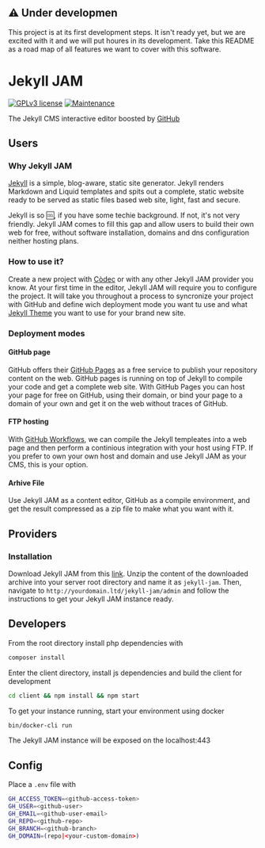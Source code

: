 :warning: Under developmen
---

This project is at its first development steps. It isn't ready yet, but we are excited with it and we will put houres in its development. Take this README as a road map of all features we want to cover with this software.

# Jekyll JAM
[![GPLv3 license](https://img.shields.io/badge/License-GPLv3-blue.svg)](https://github.com/GetPublii/Publii/blob/master/LICENSE)
 [![Maintenance](https://img.shields.io/badge/Maintained%3F-yes-green.svg)](https://github.com/GetPublii/Publii/graphs/commit-activity)
  
The Jekyll CMS interactive editor boosted by [GitHub](https://github.com)

## Users
### Why Jekyll JAM
[Jekyll](https://jekyllrb.com/) is a simple, blog-aware, static site generator. Jekyll renders Markdown and Liquid
templates and spits out a complete, static website ready to be served as static files based
web site, light, fast and secure.

Jekyll is so :cool:, if you have some techie background. If not, it's not very friendly.
Jekyll JAM comes to fill this gap and allow users to build their own web for free, without
software installation, domains and dns configuration neither hosting plans.

### How to use it?
Create a new project with [Còdec](https://codeccoop.org/jekyll-jam) or with any other Jekyll JAM
provider you know. At your first time in the editor, Jekyll JAM will require you to configure the
project. It will take you throughout a process to syncronize your project with GitHub and define
wich deployment mode you want tu use and what [Jekyll Theme](https://jekyllrb.com/docs/themes/)
you want to use for your brand new site.

### Deployment modes
#### GitHub page
GitHub offers their [GitHub Pages](https://pages.github.com/) as a free service to publish your repository content on the web.
GitHub pages is running on top of Jekyll to compile your code and get a complete web site. With
GitHub Pages you can host your page for free on GitHub, using their domain, or bind your page to
a domain of your own and get it on the web without traces of GitHub.

#### FTP hosting
With [GitHub Workflows](https://docs.github.com/en/actions/using-workflows), we can compile the Jekyll templeates into a web page and then perform
a continious integration with your host using FTP. If you prefer to own your own host and domain
and use Jekyll JAM as your CMS, this is your option.

#### Arhive File
Use Jekyll JAM as a content editor, GitHub as a compile environment, and get the result compressed
as a zip file to make what you want with it.

## Providers
### Installation
Download Jekyll JAM from this [link](https://github.com/codeccoop/jekyll-jam/archive/refs/heads/main.zip).
Unzip the content of the downloaded archive into your server root directory and name it as `jekyll-jam`.
Then, navigate to `http://yourdomain.ltd/jekyll-jam/admin` and follow the instructions to get
your Jekyll JAM instance ready.

## Developers


From the root directory install php dependencies with

```bash
composer install
```

Enter the client directory, install js dependencies and build the client for development
```bash
cd client && npm install && npm start
```

To get your instance running, start your environment using docker
```bash
bin/docker-cli run
```

The Jekyll JAM instance will be exposed on the localhost:443

## Config

Place a `.env` file with

```bash
GH_ACCESS_TOKEN=<github-access-token>
GH_USER=<github-user>
GH_EMAIL=<github-user-email>
GH_REPO=<github-repo>
GH_BRANCH=<github-branch>
GH_DOMAIN=(repo|<your-custom-domain>)
```
